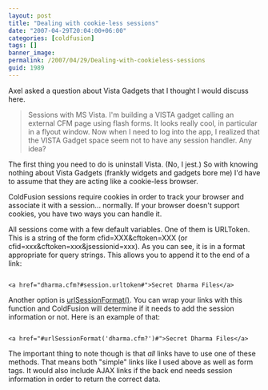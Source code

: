 ```yaml
---
layout: post
title: "Dealing with cookie-less sessions"
date: "2007-04-29T20:04:00+06:00"
categories: [coldfusion]
tags: []
banner_image: 
permalink: /2007/04/29/Dealing-with-cookieless-sessions
guid: 1989
---
```


Axel asked a question about Vista Gadgets that I thought I would discuss here.

<blockquote>
Sessions with MS Vista. I'm building a VISTA gadget calling an
external CFM page using flash forms. It looks really cool, in particular in a flyout window. Now when I need to log into the app, I realized that the VISTA Gadget space seem not to have any session handler.  Any idea? 
</blockquote>

The first thing you need to do is uninstall Vista. (No, I jest.) So with knowing nothing about Vista Gadgets (frankly widgets and gadgets bore me) I'd have to assume that they are acting like a cookie-less browser. 

ColdFusion sessions require cookies in order to track your browser and associate it with a session... normally. If your browser doesn't support cookies, you have two ways you can handle it.

All sessions come with a few default variables. One of them is URLToken. This is a string of the form cfid=XXX&cftoken=XXX (or cfid=xxx&cftoken=xxx&jsessionid=xxx). As you can see, it is in a format appropriate for query strings. This allows you to append it to the end of a link:

<code>
&lt;a href="dharma.cfm?#session.urltoken#"&gt;Secret Dharma Files&lt;/a&gt;
</code>

Another option is <a href="http://www.cfquickdocs.com/?getDoc=URLSessionFormat">urlSessionFormat()</a>. You can wrap your links with this function and ColdFusion will determine if it needs to add the session information or not. Here is an example of that:

<code>
&lt;a href="#urlSessionFormat('dharma.cfm?')#"&gt;Secret Dharma Files&lt;/a&gt;
</code>
 
The important thing to note though is that <i>all</i> links have to use one of these methods. That means both "simple" links like I used above as well as form tags. It would also include AJAX links if the back end needs session information in order to return the correct data.